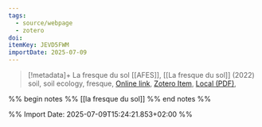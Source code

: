 ```yaml
---
tags:
  - source/webpage
  - zotero
doi: 
itemKey: JEVD5FWM
importDate: 2025-07-09
---
```

>[!metadata]+
> La fresque du sol
> [[AFES]], 
> [[La fresque du sol]] (2022)
> soil, soil ecology, fresque, 
> [Online link](https://fresquedusol.com/), [Zotero Item](zotero://select/library/items/JEVD5FWM), [Local (PDF)](file://C:/Users/aburg/Documents/references/zotero/storage/ZANLB7GJ/Fresque%20des%20sols.pdf), 

%% begin notes %% 
[[la fresque du sol]]
%% end notes %%

%% Import Date: 2025-07-09T15:24:21.853+02:00 %%
